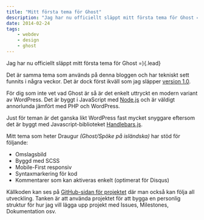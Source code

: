```yaml
---
title: "Mitt första tema för Ghost"
description: "Jag har nu officiellt släppt mitt första tema för Ghost =)"
date: 2014-02-24
tags:
    - webdev
    - design
    - ghost
---
```


Jag har nu officiellt släppt mitt första tema för Ghost =){.lead}

Det är samma tema som används på denna bloggen och har tekniskt sett funnits i några veckor. Det är dock först ikväll som jag släpper [version 1.0](https://github.com/reedyn/Draugur/releases/tag/1.0).

För dig som inte vet vad Ghost är så är det enkelt uttryckt en modern variant av WordPress. Det är byggt i JavaScript med [Node.js](http://nodejs.org/) och är väldigt annorlunda jämfört med PHP och WordPress.

Just för teman är det ganska likt WordPress fast mycket snyggare eftersom det är byggt med Javascript-biblioteket [Handlebars.js](http://handlebarsjs.com/).

Mitt tema som heter Draugur _(Ghost/Spöke på isländska)_ har stöd för följande:

-   Omslagsbild
-   Byggd med SCSS
-   Mobile-First responsiv
-   Syntaxmarkering för kod
-   Kommentarer som kan aktiveras enkelt (optimerat för Disqus)

Källkoden kan ses på [GitHub-sidan för projektet](https://github.com/reedyn/Draugur/) där man också kan följa all utveckling. Tanken är att använda projektet för att bygga en personlig struktur för hur jag vill lägga upp projekt med Issues, Milestones, Dokumentation osv.
